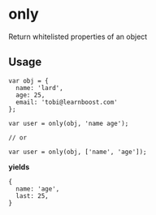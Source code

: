 # only

Return whitelisted properties of an object

## Usage

```
var obj = {
  name: 'lard',
  age: 25,
  email: 'tobi@learnboost.com'
};

var user = only(obj, 'name age');

// or

var user = only(obj, ['name', 'age']);
```

**yields**

```
{
  name: 'age',
  last: 25,
}
```